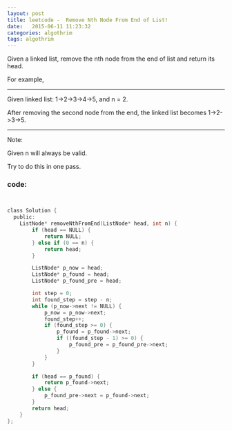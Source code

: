 ```yaml
---
layout: post
title: leetcode -  Remove Nth Node From End of List!
date:   2015-06-11 11:23:32
categories: algothrim
tags: algothrim
---
```



Given a linked list, remove the nth node from the end of list and return its head.


For example,

---

   Given linked list: 1->2->3->4->5, and n = 2.

   After removing the second node from the end, the linked list becomes 1->2->3->5.

---

Note:

Given n will always be valid.

Try to do this in one pass. 


### code:

``` c


class Solution {
  public:
    ListNode* removeNthFromEnd(ListNode* head, int n) {
        if (head == NULL) {
            return NULL;
        } else if (0 == n) {
            return head;
        }

        ListNode* p_now = head;
        ListNode* p_found = head;
        ListNode* p_found_pre = head;

        int step = 0;
        int found_step = step - n;
        while (p_now->next != NULL) {
            p_now = p_now->next;
            found_step++;
            if (found_step >= 0) {
                p_found = p_found->next;
                if ((found_step - 1) >= 0) {
                    p_found_pre = p_found_pre->next;
                }
            }
        }

        if (head == p_found) {
            return p_found->next;
        } else {
            p_found_pre->next = p_found->next;
        }
        return head;
    }
};

```